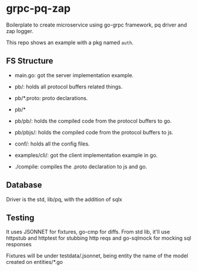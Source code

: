 # grpc-pq-zap

Boilerplate to create microservice using go-grpc framework, pq driver and zap logger.

This repo shows an example with a pkg named `auth`.

## FS Structure 

- main.go: got the server implementation example.

- pb/: holds all protocol buffers related things.
- pb/*.proto: proto declarations.
- pb/* 
- pb/pb<pkg>/: holds the compiled code from the protocol buffers to go.
- pb/pbjs/: holds the compiled code from the protocol buffers to js.

- <pkg>conf/: holds all the config files.

- examples/<pkg>cli/: got the client implementation example in go.

- ./compile: compiles the .proto declaration to js and go.

## Database

Driver is the std, lib/pq, with the addition of sqlx


## Testing

It uses JSONNET for fixtures, go-cmp for diffs.
From std lib, it'll use httpstub and httptest for stubbing http reqs and go-sqlmock for mocking sql responses

Fixtures will be under testdata/<entity>.jsonnet, being entity the name of the model created on entities/*.go